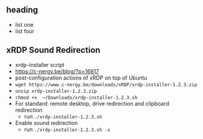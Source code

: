 ## heading
- list one
- list four

## xRDP Sound Redirection
- xrdp-installer script
- https://c-nergy.be/blog/?p=16817
- post-configuration actions of xRDP on top of Ubuntu
- `wget https://www.c-nergy.be/downloads/xRDP/xrdp-installer-1.2.3.zip`
- `unzip xrdp-installer-1.2.3.zip `
- `chmod +x  ~/Downloads/xrdp-installer-1.2.3.sh`
- For standard: remote desktop, drive redirection and clipboard redirection
  - run `./xrdp-installer-1.2.3.sh`
- Enable sound redirection
  - run `./xrdp-installer-1.2.3.sh -s`
